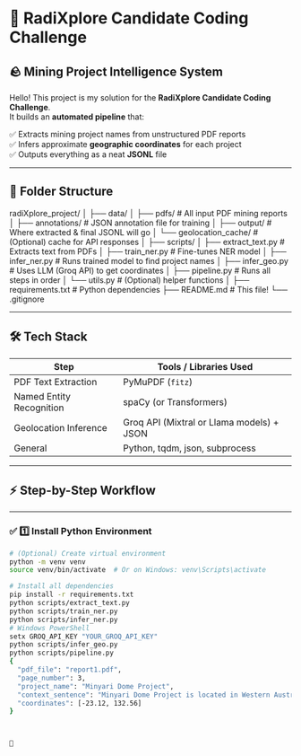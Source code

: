 # 🚀 RadiXplore Candidate Coding Challenge  
## 🪨 Mining Project Intelligence System

Hello! This project is my solution for the **RadiXplore Candidate Coding Challenge**.  
It builds an **automated pipeline** that:

✅ Extracts mining project names from unstructured PDF reports  
✅ Infers approximate **geographic coordinates** for each project  
✅ Outputs everything as a neat **JSONL** file

---

## 📂 **Folder Structure**

radiXplore_project/
│
├── data/
│ ├── pdfs/ # All input PDF mining reports
│ ├── annotations/ # JSON annotation file for training
│ ├── output/ # Where extracted & final JSONL will go
│ └── geolocation_cache/ # (Optional) cache for API responses
│
├── scripts/
│ ├── extract_text.py # Extracts text from PDFs
│ ├── train_ner.py # Fine-tunes NER model
│ ├── infer_ner.py # Runs trained model to find project names
│ ├── infer_geo.py # Uses LLM (Groq API) to get coordinates
│ ├── pipeline.py # Runs all steps in order
│ └── utils.py # (Optional) helper functions
│
├── requirements.txt # Python dependencies
├── README.md # This file!
└── .gitignore


---

## 🛠️ **Tech Stack**

| Step                     | Tools / Libraries Used                        |
|--------------------------|-----------------------------------------------|
| PDF Text Extraction      | PyMuPDF (`fitz`)                               |
| Named Entity Recognition | spaCy (or Transformers)                       |
| Geolocation Inference    | Groq API (Mixtral or Llama models) + JSON     |
| General                  | Python, tqdm, json, subprocess                |

---

## ⚡ **Step-by-Step Workflow**

---

### ✅ 1️⃣ Install Python Environment

```bash
# (Optional) Create virtual environment
python -m venv venv
source venv/bin/activate  # Or on Windows: venv\Scripts\activate

# Install all dependencies
pip install -r requirements.txt
python scripts/extract_text.py
python scripts/train_ner.py
python scripts/infer_ner.py
# Windows PowerShell
setx GROQ_API_KEY "YOUR_GROQ_API_KEY"
python scripts/infer_geo.py
python scripts/pipeline.py
{
  "pdf_file": "report1.pdf",
  "page_number": 3,
  "project_name": "Minyari Dome Project",
  "context_sentence": "Minyari Dome Project is located in Western Australia...",
  "coordinates": [-23.12, 132.56]
}



🚀
